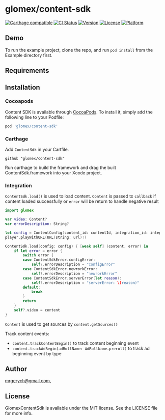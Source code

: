 # glomex/content-sdk
[![Carthage compatible](https://img.shields.io/badge/Carthage-compatible-4BC51D.svg?style=flat)](https://github.com/Carthage/Carthage)
[![CI Status](http://img.shields.io/travis/glomex/content-sdk-ios.svg?style=flat)](https://travis-ci.org/glomex/content-sdk-ios)
[![Version](https://img.shields.io/cocoapods/v/glomex.svg?style=flat)](http://cocoapods.org/pods/glomex)
[![License](https://img.shields.io/cocoapods/l/glomex.svg?style=flat)](http://cocoapods.org/pods/glomex)
[![Platform](https://img.shields.io/cocoapods/p/glomex.svg?style=flat)](http://cocoapods.org/pods/glomex)

## Demo

To run the example project, clone the repo, and run `pod install` from the Example directory first.

## Requirements

## Installation
### Cocoapods
Content SDK is available through [CocoaPods](http://cocoapods.org). To install
it, simply add the following line to your Podfile:

```ruby
pod 'glomex/content-sdk'
```

### Carthage
Add `ContentSdk` in your Cartfile.
```
github "glomex/content-sdk"
```
Run carthage to build the framework and drag the built ContentSdk.framework into your Xcode project.

### Integration
`ContentSdk.load()` is used to load content. `Content` is passed to `callback` if content loaded successfully or `error` will be return to handle negative result

```swift
import glomex

var video: Content?
var errorDescription: String?

let config = ContentConfig(content_id: contentId, integration_id: integrationId, page_url: pageUrl)
player.playWithURL(URL(string: url)!)

ContentSdk.load(config: config) { [weak self] (content, error) in
    if let error = error {
        switch error {
        case ContentSdkError.configError:
            self?.errorDescription = "configError"
        case ContentSdkError.newrorkError:
            self?.errorDescription = "newrorkError"
        case ContentSdkError.serverError(let reason):
            self?.errorDescription = "serverError: \(reason)"
        default:
            break
        }
        return
    }
    self?.video = content
}
```
`Content` is used to get sources by `content.getSources()`

Track content events:
- `content.trackContentBegin()` to track content beginning event
- `content.trackAdBegin(adRollName: AdRollName.preroll)` to track ad beginning event by type

## Author

mrgerych@gmail.com,

## License

GlomexContentSdk is available under the MIT license. See the LICENSE file for more info.
